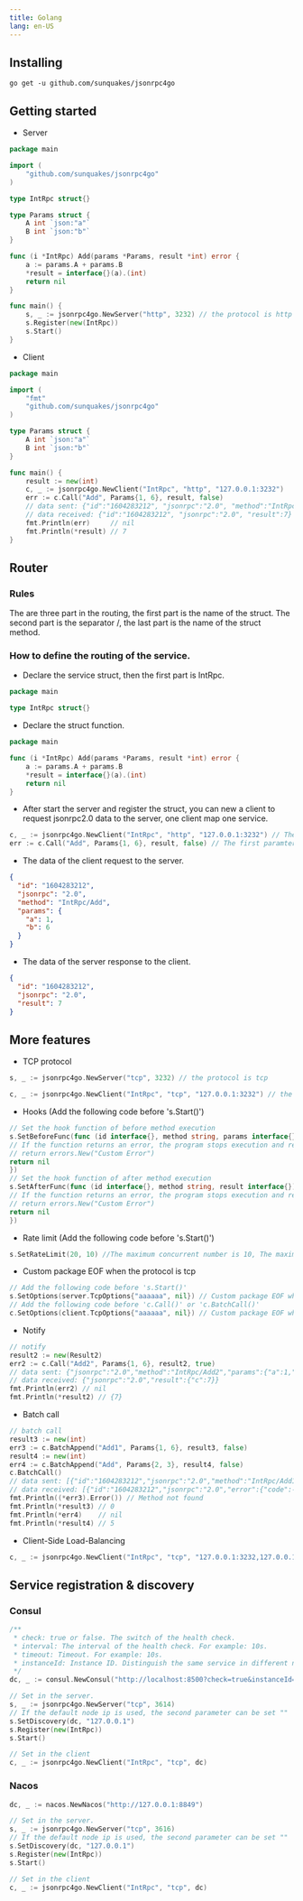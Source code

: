 ```yaml
---
title: Golang
lang: en-US
---
```


## Installing

```
go get -u github.com/sunquakes/jsonrpc4go
```

## Getting started

- Server

```go
package main

import (
	"github.com/sunquakes/jsonrpc4go"
)

type IntRpc struct{}

type Params struct {
	A int `json:"a"`
	B int `json:"b"`
}

func (i *IntRpc) Add(params *Params, result *int) error {
	a := params.A + params.B
	*result = interface{}(a).(int)
	return nil
}

func main() {
	s, _ := jsonrpc4go.NewServer("http", 3232) // the protocol is http
	s.Register(new(IntRpc))
	s.Start()
}
```

- Client

```go
package main

import (
	"fmt"
	"github.com/sunquakes/jsonrpc4go"
)

type Params struct {
	A int `json:"a"`
	B int `json:"b"`
}

func main() {
	result := new(int)
	c, _ := jsonrpc4go.NewClient("IntRpc", "http", "127.0.0.1:3232")
	err := c.Call("Add", Params{1, 6}, result, false)
	// data sent: {"id":"1604283212", "jsonrpc":"2.0", "method":"IntRpc/Add", "params":{"a":1,"b":6}}
	// data received: {"id":"1604283212", "jsonrpc":"2.0", "result":7}
	fmt.Println(err)     // nil
	fmt.Println(*result) // 7
}
```

## Router

### Rules

The are three part in the routing, the first part is the name of the struct. The second part is the separator /, the
last part is the name of the struct method.

### How to define the routing of the service.

- Declare the service struct, then the first part is IntRpc.

```go
package main

type IntRpc struct{}
```

- Declare the struct function.

```go
package main

func (i *IntRpc) Add(params *Params, result *int) error {
	a := params.A + params.B
	*result = interface{}(a).(int)
	return nil
}
```

- After start the server and register the struct, you can new a client to request jsonrpc2.0 data to the server, one
  client map one service.

```go
c, _ := jsonrpc4go.NewClient("IntRpc", "http", "127.0.0.1:3232") // The first paramter is the service struct name.
err := c.Call("Add", Params{1, 6}, result, false) // The first paramter is the service struct function name.
```

- The data of the client request to the server.

```json
{
  "id": "1604283212",
  "jsonrpc": "2.0",
  "method": "IntRpc/Add",
  "params": {
    "a": 1,
    "b": 6
  }
}
```

- The data of the server response to the client.

```json
{
  "id": "1604283212",
  "jsonrpc": "2.0",
  "result": 7
}
```

## More features

- TCP protocol

```go
s, _ := jsonrpc4go.NewServer("tcp", 3232) // the protocol is tcp

c, _ := jsonrpc4go.NewClient("IntRpc", "tcp", "127.0.0.1:3232") // the protocol is tcp
```

- Hooks (Add the following code before 's.Start()')

```go
// Set the hook function of before method execution
s.SetBeforeFunc(func (id interface{}, method string, params interface{}) error {
// If the function returns an error, the program stops execution and returns an error message to the client
// return errors.New("Custom Error")
return nil
})
// Set the hook function of after method execution
s.SetAfterFunc(func (id interface{}, method string, result interface{}) error {
// If the function returns an error, the program stops execution and returns an error message to the client
// return errors.New("Custom Error")
return nil
})
```

- Rate limit (Add the following code before 's.Start()')

```go
s.SetRateLimit(20, 10) //The maximum concurrent number is 10, The maximum request speed is 20 times per second
```

- Custom package EOF when the protocol is tcp

```go
// Add the following code before 's.Start()'
s.SetOptions(server.TcpOptions{"aaaaaa", nil}) // Custom package EOF when the protocol is tcp
// Add the following code before 'c.Call()' or 'c.BatchCall()'
c.SetOptions(client.TcpOptions{"aaaaaa", nil}) // Custom package EOF when the protocol is tcp
```

- Notify

```go
// notify
result2 := new(Result2)
err2 := c.Call("Add2", Params{1, 6}, result2, true)
// data sent: {"jsonrpc":"2.0","method":"IntRpc/Add2","params":{"a":1,"b":6}}
// data received: {"jsonrpc":"2.0","result":{"c":7}}
fmt.Println(err2) // nil
fmt.Println(*result2) // {7}
```

- Batch call

```go
// batch call
result3 := new(int)
err3 := c.BatchAppend("Add1", Params{1, 6}, result3, false)
result4 := new(int)
err4 := c.BatchAppend("Add", Params{2, 3}, result4, false)
c.BatchCall()
// data sent: [{"id":"1604283212","jsonrpc":"2.0","method":"IntRpc/Add1","params":{"a":1,"b":6}},{"id":"1604283212","jsonrpc":"2.0","method":"IntRpc/Add","params":{"a":2,"b":3}}]
// data received: [{"id":"1604283212","jsonrpc":"2.0","error":{"code":-32601,"message":"Method not found","data":null}},{"id":"1604283212","jsonrpc":"2.0","result":5}]
fmt.Println((*err3).Error()) // Method not found
fmt.Println(*result3) // 0
fmt.Println(*err4)    // nil
fmt.Println(*result4) // 5
```

- Client-Side Load-Balancing

```go
c, _ := jsonrpc4go.NewClient("IntRpc", "tcp", "127.0.0.1:3232,127.0.0.1:3233,127.0.0.1:3234")
```

## Service registration & discovery

### Consul

```go
/**
 * check: true or false. The switch of the health check.
 * interval: The interval of the health check. For example: 10s.
 * timeout: Timeout. For example: 10s.
 * instanceId: Instance ID. Distinguish the same service in different nodes. For example: 1.
 */
dc, _ := consul.NewConsul("http://localhost:8500?check=true&instanceId=1&interval=10s&timeout=10s")

// Set in the server.
s, _ := jsonrpc4go.NewServer("tcp", 3614)
// If the default node ip is used, the second parameter can be set ""
s.SetDiscovery(dc, "127.0.0.1")
s.Register(new(IntRpc))
s.Start()

// Set in the client
c, _ := jsonrpc4go.NewClient("IntRpc", "tcp", dc)
```

### Nacos

```go
dc, _ := nacos.NewNacos("http://127.0.0.1:8849")

// Set in the server.
s, _ := jsonrpc4go.NewServer("tcp", 3616)
// If the default node ip is used, the second parameter can be set ""
s.SetDiscovery(dc, "127.0.0.1")
s.Register(new(IntRpc))
s.Start()

// Set in the client
c, _ := jsonrpc4go.NewClient("IntRpc", "tcp", dc)
```